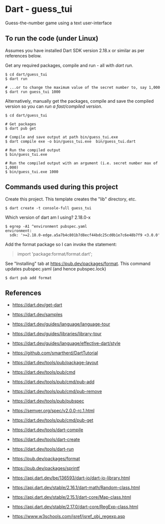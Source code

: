 # Dart - guess_tui

Guess-the-number game using a text user-interface


## To run the code (under Linux)

Assumes you have installed Dart SDK version 2.18.x or similar as per references below.

Get any required packages, compile and run - all with *dart run*.

```
$ cd dart/guess_tui
$ dart run

# ...or to change the maximum value of the secret number to, say 1,000
$ dart run guess_tui 1000
```

Alternatively, manually get the packages, compile and save the compiled
version so you can *run a fast/compiled version*.

```
$ cd dart/guess_tui

# Get packages
$ dart pub get

# Compile and save output at path bin/guess_tui.exe
$ dart compile exe -o bin/guess_tui.exe  bin/guess_tui.dart

# Run the compiled output
$ bin/guess_tui.exe

# Run the compiled output with an argument (i.e. secret number max of 1,000)
$ bin/guess_tui.exe 1000
```


## Commands used during this project

Create this project. This template creates the "lib" directory, etc.

```
$ dart create -t console-full guess_tui
```

Which version of dart am I using?  2.18.0-x

```
$ egrep -A1 ^environment pubspec.yaml
environment:
  sdk: '>=2.18.0-edge.a5a7b4c801b7d8ecf44bdc25cd0b1e7c6e48b7f9 <3.0.0'
```

Add the format package so I can invoke the statement:
> import 'package:format/format.dart';

See "Installing" tab at https://pub.dev/packages/format.
This command updates pubspec.yaml (and hence pubspec.lock)

```
$ dart pub add format
```

## References

- https://dart.dev/get-dart
- https://dart.dev/samples
- https://dart.dev/guides/language/language-tour
- https://dart.dev/guides/libraries/library-tour
- https://dart.dev/guides/language/effective-dart/style
- https://github.com/smartherd/DartTutorial

- https://dart.dev/tools/pub/package-layout
- https://dart.dev/tools/pub/cmd
- https://dart.dev/tools/pub/cmd/pub-add
- https://dart.dev/tools/pub/cmd/pub-remove
- https://dart.dev/tools/pub/pubspec
- https://semver.org/spec/v2.0.0-rc.1.html

- https://dart.dev/tools/pub/cmd/pub-get
- https://dart.dev/tools/dart-compile
- https://dart.dev/tools/dart-create
- https://dart.dev/tools/dart-run
- https://pub.dev/packages/format
- https://pub.dev/packages/sprintf

- https://api.dart.dev/be/136593/dart-io/dart-io-library.html
- https://api.dart.dev/stable/2.16.1/dart-math/Random-class.html
- https://api.dart.dev/stable/2.15.1/dart-core/Map-class.html
- https://api.dart.dev/stable/2.17.0/dart-core/RegExp-class.html
- https://www.w3schools.com/jsref/jsref_obj_regexp.asp

